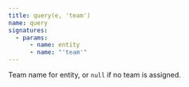 ```yaml
---
title: query(e, 'team')
name: query
signatures:
  - params:
      - name: entity
      - name: "'team'"
---
```


Team name for entity, or `null` if no team is assigned.
